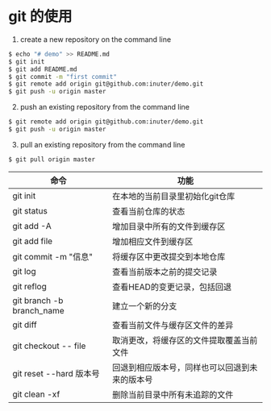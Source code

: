 # git 的使用

1. create a new repository on the command line
```sh
$ echo "# demo" >> README.md
$ git init
$ git add README.md
$ git commit -m "first commit"
$ git remote add origin git@github.com:inuter/demo.git
$ git push -u origin master
```

2. push an existing repository from the command line
```sh
$ git remote add origin git@github.com:inuter/demo.git
$ git push -u origin master
```
3. pull an existing repository from the command line
```sh
$ git pull origin master
```

命令 | 功能
----|----
|git init | 在本地的当前目录里初始化git仓库|
git status | 查看当前仓库的状态
git add -A | 增加目录中所有的文件到缓存区
git add file | 增加相应文件到缓存区
git commit -m "信息" | 将缓存区中更改提交到本地仓库
git log | 查看当前版本之前的提交记录
git reflog | 查看HEAD的变更记录，包括回退
git branch -b branch_name | 建立一个新的分支
git diff | 查看当前文件与缓存区文件的差异
git checkout -- file | 取消更改，将缓存区的文件提取覆盖当前文件
git reset --hard 版本号	| 回退到相应版本号，同样也可以回退到未来的版本号
git clean -xf | 删除当前目录中所有未追踪的文件